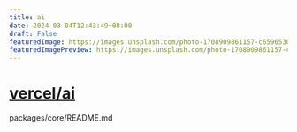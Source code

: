```yaml
---
title: ai
date: 2024-03-04T12:43:49+08:00
draft: False
featuredImage: https://images.unsplash.com/photo-1708909861157-c659653055b8?ixid=M3w0NjAwMjJ8MHwxfHJhbmRvbXx8fHx8fHx8fDE3MDk1MjczNTR8&ixlib=rb-4.0.3
featuredImagePreview: https://images.unsplash.com/photo-1708909861157-c659653055b8?ixid=M3w0NjAwMjJ8MHwxfHJhbmRvbXx8fHx8fHx8fDE3MDk1MjczNTR8&ixlib=rb-4.0.3
---
```


# [vercel/ai](https://github.com/vercel/ai)

packages/core/README.md